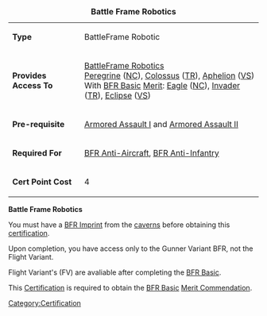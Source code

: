 <table>
<caption><strong>Battle Frame Robotics</strong></caption>
<tbody>
<tr class="odd">
<td><p><strong>Type</strong></p></td>
<td><p>BattleFrame Robotic</p></td>
</tr>
<tr class="even">
<td><p><strong>Provides Access To</strong></p></td>
<td><p><a href="BattleFrame_Robotics.md" title="wikilink">BattleFrame Robotics</a><br />
<a href="Peregrine.md" title="wikilink">Peregrine</a> (<a href="New_Conglomerate.md" title="wikilink">NC</a>), <a href="Colossus.md" title="wikilink">Colossus</a> (<a href="Terran_Republic.md" title="wikilink">TR</a>), <a href="Aphelion.md" title="wikilink">Aphelion</a> (<a href="Vanu_Sovereignty.md" title="wikilink">VS</a>)<br />
With <a href="BFR_(Merit)" title="wikilink">BFR Basic</a> <a href="Merit.md" title="wikilink">Merit</a>: <a href="Eagle.md" title="wikilink">Eagle</a> (<a href="New_Conglomerate.md" title="wikilink">NC</a>), <a href="Invader.md" title="wikilink">Invader</a> (<a href="Terran_Republic.md" title="wikilink">TR</a>), <a href="Eclipse.md" title="wikilink">Eclipse</a> (<a href="Vanu_Sovereignty.md" title="wikilink">VS</a>)</p></td>
</tr>
<tr class="odd">
<td><p><strong>Pre-requisite</strong></p></td>
<td><p><a href="Armored_Assault_I.md" title="wikilink">Armored Assault I</a> and <a href="Armored_Assault_II.md" title="wikilink">Armored Assault II</a></p></td>
</tr>
<tr class="even">
<td><p><strong>Required For</strong></p></td>
<td><p><a href="BFR_Anti-Aircraft.md" title="wikilink">BFR Anti-Aircraft</a>, <a href="BFR_Anti-Infantry.md" title="wikilink">BFR Anti-Infantry</a></p></td>
</tr>
<tr class="odd">
<td><p><strong>Cert Point Cost</strong></p></td>
<td><p>4</p></td>
</tr>
</tbody>
</table>

**Battle Frame Robotics**

You must have a [BFR Imprint](../terminology/BFR_Imprint.md) from the
[caverns](../locations/Caverns.md) before obtaining this
[certification](Certification.md).

Upon completion, you have access only to the Gunner Variant BFR, not the
Flight Variant.

Flight Variant's (FV) are avaliable after completing the [BFR
Basic](</BFR_(Merit)>).

This [Certification](Certification.md) is required to obtain the
[BFR Basic](</BFR_(Merit)>) [Merit
Commendation](../merits/Merit_Commendations.md).

[Category:Certification](../Category:Certification.md)
